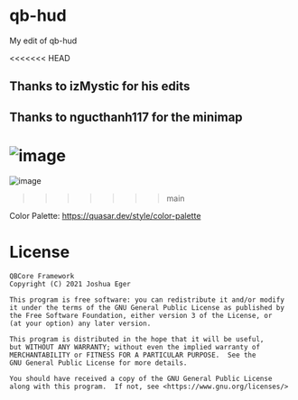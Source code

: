 # qb-hud
My edit of qb-hud

<<<<<<< HEAD
## Thanks to izMystic for his edits

## Thanks to ngucthanh117 for the minimap

![image](https://i.ibb.co/nrb4DSG/image.png)
=======
![image](https://cdn.izmystic.gay/images/ag3u84zc.png)
>>>>>>> main

Color Palette: https://quasar.dev/style/color-palette

# License

    QBCore Framework
    Copyright (C) 2021 Joshua Eger

    This program is free software: you can redistribute it and/or modify
    it under the terms of the GNU General Public License as published by
    the Free Software Foundation, either version 3 of the License, or
    (at your option) any later version.

    This program is distributed in the hope that it will be useful,
    but WITHOUT ANY WARRANTY; without even the implied warranty of
    MERCHANTABILITY or FITNESS FOR A PARTICULAR PURPOSE.  See the
    GNU General Public License for more details.

    You should have received a copy of the GNU General Public License
    along with this program.  If not, see <https://www.gnu.org/licenses/>
